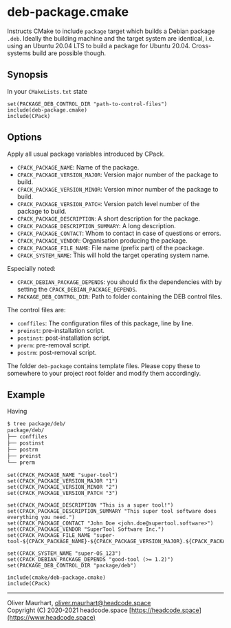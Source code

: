 # deb-package.cmake

Instructs CMake to include `package` target which builds a Debian package `.deb`. Ideally the building machine and the 
target system are identical, i.e. using an Ubuntu 20.04 LTS to build a package for Ubuntu 20.04. Cross-systems
build are possible though.


## Synopsis

In your `CMakeLists.txt` state
```
set(PACKAGE_DEB_CONTROL_DIR "path-to-control-files")
include(deb-package.cmake)
include(CPack)
```

## Options

Apply all usual package variables introduced by CPack.

* `CPACK_PACKAGE_NAME`: Name of the package.
* `CPACK_PACKAGE_VERSION_MAJOR`: Version major number of the package to build.
* `CPACK_PACKAGE_VERSION_MINOR`: Version minor number of the package to build.
* `CPACK_PACKAGE_VERSION_PATCH`: Version patch level number of the package to build.
* `CPACK_PACKAGE_DESCRIPTION`: A short description for the package.
* `CPACK_PACKAGE_DESCRIPTION_SUMMARY`: A long description.
* `CPACK_PACKAGE_CONTACT`: Whom to contact in case of questions or errors.
* `CPACK_PACKAGE_VENDOR`: Organisation producing the package.
* `CPACK_PACKAGE_FILE_NAME`: File name (prefix part) of the poackage.
* `CPACK_SYSTEM_NAME`: This will hold the target operating system name.

Especially noted:
* `CPACK_DEBIAN_PACKAGE_DEPENDS`: you should fix the dependencies with by setting the `CPACK_DEBIAN_PACKAGE_DEPENDS`.
* `PACKAGE_DEB_CONTROL_DIR`: Path to folder containing the DEB control files.

The control files are:
* `conffiles`:  The configuration files of this package, line by line.
* `preinst`: pre-installation script.
* `postinst`: post-installation script.
* `prerm`: pre-removal script.
* `postrm`: post-removal script.


The folder `deb-package` contains template files. Please copy these to somewhere to your project root folder and
modify them accordingly.


## Example

Having 
```bash
$ tree package/deb/
package/deb/
├── conffiles
├── postinst
├── postrm
├── preinst
└── prerm
```

```
set(CPACK_PACKAGE_NAME "super-tool")
set(CPACK_PACKAGE_VERSION_MAJOR "1")
set(CPACK_PACKAGE_VERSION_MINOR "2")
set(CPACK_PACKAGE_VERSION_PATCH "3")

set(CPACK_PACKAGE_DESCRIPTION "This is a super tool!")
set(CPACK_PACKAGE_DESCRIPTION_SUMMARY "This super tool software does everything you need.")
set(CPACK_PACKAGE_CONTACT "John Doe <john.doe@supertool.software>")
set(CPACK_PACKAGE_VENDOR "SuperTool Software Inc.")
set(CPACK_PACKAGE_FILE_NAME "super-tool-${CPACK_PACKAGE_NAME}-${CPACK_PACKAGE_VERSION_MAJOR}.${CPACK_PACKAGE_VERSION_MINOR}-${CMAKE_SYSTEM_PROCESSOR}")

set(CPACK_SYSTEM_NAME "super-OS_123")
set(CPACK_DEBIAN_PACKAGE_DEPENDS "good-tool (>= 1.2)")
set(PACKAGE_DEB_CONTROL_DIR "package/deb")

include(cmake/deb-package.cmake)
include(CPack)
```


---

Oliver Maurhart, <oliver.maurhart@headcode.space>  
Copyright (C) 2020-2021 headcode.space
[https://headcode.space](https://www.headcode.space)
